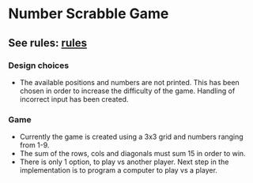 # Number Scrabble Game
## See rules: [rules](https://en.wikipedia.org/wiki/Number_Scrabble)


### Design choices
- The available positions and numbers are not printed. This has been chosen in order to increase the difficulty of the game. Handling of incorrect input has been created. 


### Game
- Currently the game is created using a 3x3 grid and numbers ranging from 1-9.
- The sum of the rows, cols and diagonals must sum 15 in order to win.
- There is only 1 option, to play vs another player. Next step in the implementation is to program a computer to play vs a player. 